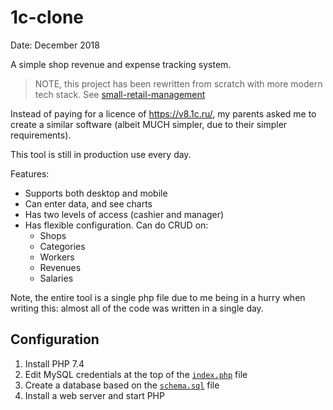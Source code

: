 # 1c-clone

Date: December 2018

A simple shop revenue and expense tracking system.

> NOTE, this project has been rewritten from scratch with more modern
> tech stack. See
> [small-retail-management](http://localhost:3000/projects/small-retail-management)

Instead of paying for a licence of https://v8.1c.ru/, my parents asked me to
create a similar software (albeit MUCH simpler, due to their simpler
requirements).

This tool is still in production use every day.

Features:
- Supports both desktop and mobile
- Can enter data, and see charts
- Has two levels of access (cashier and manager)
- Has flexible configuration. Can do CRUD on:
  - Shops
  - Categories
  - Workers
  - Revenues
  - Salaries

Note, the entire tool is a single php file due to me being in a hurry when
writing this: almost all of the code was written in a single day.

## Configuration

1. Install PHP 7.4
2. Edit MySQL credentials at the top of the [`index.php`](./index.php) file
3. Create a database based on the [`schema.sql`](./schema.sql) file
4. Install a web server and start PHP